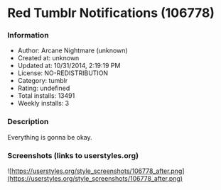 # Red Tumblr Notifications (106778)

### Information
- Author: Arcane Nightmare (unknown)
- Created at: unknown
- Updated at: 10/31/2014, 2:19:19 PM
- License: NO-REDISTRIBUTION
- Category: tumblr
- Rating: undefined
- Total installs: 13491
- Weekly installs: 3


### Description
Everything is gonna be okay.


### Screenshots (links to userstyles.org)
![https://userstyles.org/style_screenshots/106778_after.png](https://userstyles.org/style_screenshots/106778_after.png)


